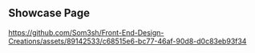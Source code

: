 ## Showcase Page 

https://github.com/Som3sh/Front-End-Design-Creations/assets/89142533/c68515e6-bc77-46af-90d8-d0c83eb93f34

